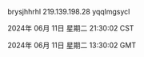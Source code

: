 brysjhhrhl 219.139.198.28 yqqlmgsycl

2024年 06月 11日 星期二 21:30:02 CST

2024年 06月 11日 星期二 13:30:02 GMT
